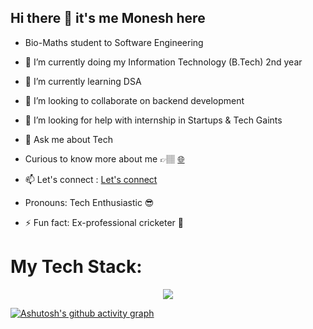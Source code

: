 ## Hi there 👋  it's me Monesh here

- Bio-Maths student to Software Engineering
- 🔭 I’m currently doing my Information Technology (B.Tech) 2nd year 
- 🌱 I’m currently learning DSA 
- 👯 I’m looking to collaborate on  backend development 
- 🤔 I’m looking for help with internship in Startups & Tech Gaints
- 💬 Ask me about Tech
-  Curious to know more about me  👉🏽 [🌐](https://moneshgomo.netlify.app/)
- 📫 Let's connect : [Let's connect](https://www.linkedin.com/in/moneshgomo/)

-  Pronouns: Tech Enthusiastic 😎
- ⚡ Fun fact: Ex-professional cricketer 🏏

<h1>My Tech Stack:</h1>
<p align="center">
  <a href="https://skillicons.dev">
 <img src="https://skillicons.dev/icons?i=java,spring,git,maven,mysql,eclipse,idea,vscode,postman,netlify,py,html,css,windows&theme=dark"/>
  </a>
</p>


[![Ashutosh's github activity graph](https://github-readme-activity-graph.vercel.app/graph?username=MONESHGOMO&bg_color=0a0a0a&color=fafafa&line=09f15a&point=f7f3f3&area=true&hide_border=true)](https://github.com/ashutosh00710/github-readme-activity-graph)



